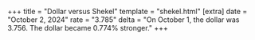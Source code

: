 +++
title = "Dollar versus Shekel"
template = "shekel.html"
[extra]
date = "October  2, 2024"
rate = "3.785"
delta = "On October  1, the dollar was 3.756. The dollar became 0.774% stronger."
+++
